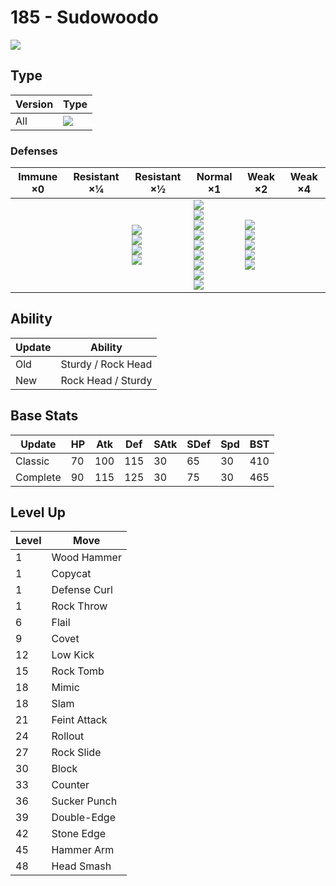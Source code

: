 # 185 - Sudowoodo
![][185]

## Type

Version | Type
---     | ---
All     | ![][rock]

### Defenses

Immune ×0 | Resistant ×¼ | Resistant ×½                                               | Normal ×1                                                                                                                      | Weak ×2                                                                    | Weak ×4
---       | ---          | ---                                                        | ---                                                                                                                            | ---                                                                        | ---
&nbsp;    | &nbsp;       | ![][normal]<br>![][flying]<br>![][poison]<br>![][fire]<br> | ![][rock]<br>![][bug]<br>![][ghost]<br>![][electric]<br>![][psychic]<br>![][ice]<br>![][dragon]<br>![][dark]<br>![][fairy]<br> | ![][fighting]<br>![][ground]<br>![][steel]<br>![][water]<br>![][grass]<br> | &nbsp;

## Ability

Update | Ability
---    | ---
Old    | Sturdy / Rock Head
New    | Rock Head / Sturdy

## Base Stats

Update   | HP  | Atk | Def | SAtk | SDef | Spd | BST
---      | --- | --- | --- | ---  | ---  | --- | ---
Classic  | 70  | 100 | 115 | 30   | 65   | 30  | 410
Complete | 90  | 115 | 125 | 30   | 75   | 30  | 465

## Level Up

Level | Move
---   | ---
1     | Wood Hammer
1     | Copycat
1     | Defense Curl
1     | Rock Throw
6     | Flail
9     | Covet
12    | Low Kick
15    | Rock Tomb
18    | Mimic
18    | Slam
21    | Feint Attack
24    | Rollout
27    | Rock Slide
30    | Block
33    | Counter
36    | Sucker Punch
39    | Double-Edge
42    | Stone Edge
45    | Hammer Arm
48    | Head Smash

[185]: ../img/pokemon/185.png
[normal]: ../img/types/normal.png
[fire]: ../img/types/fire.png
[fighting]: ../img/types/fighting.png
[water]: ../img/types/water.png
[flying]: ../img/types/flying.png
[grass]: ../img/types/grass.png
[poison]: ../img/types/poison.png
[electric]: ../img/types/electric.png
[ground]: ../img/types/ground.png
[psychic]: ../img/types/psychic.png
[rock]: ../img/types/rock.png
[ice]: ../img/types/ice.png
[bug]: ../img/types/bug.png
[dragon]: ../img/types/dragon.png
[ghost]: ../img/types/ghost.png
[dark]: ../img/types/dark.png
[steel]: ../img/types/steel.png
[fairy]: ../img/types/fairy.png
